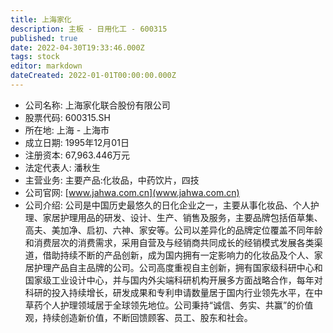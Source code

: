 ```yaml
---
title: 上海家化
description: 主板 - 日用化工 - 600315
published: true
date: 2022-04-30T19:33:46.000Z
tags: stock
editor: markdown
dateCreated: 2022-01-01T00:00:00.000Z
---
```


- 公司名称: 上海家化联合股份有限公司
- 股票代码: 600315.SH
- 所在地: 上海 - 上海市
- 成立日期: 1995年12月01日
- 注册资本: 67,963.446万元
- 法定代表人: 潘秋生
- 主营业务: 主要产品:化妆品，中药饮片，四技
- 公司官网: [www.jahwa.com.cn](www.jahwa.com.cn)
- 公司介绍: 公司是中国历史最悠久的日化企业之一，主要从事化妆品、个人护理、家居护理用品的研发、设计、生产、销售及服务，主要品牌包括佰草集、高夫、美加净、启初、六神、家安等。公司以差异化的品牌定位覆盖不同年龄和消费层次的消费需求，采用自营及与经销商共同成长的经销模式发展各类渠道，借助持续不断的产品创新，成为国内拥有一定影响力的化妆品及个人、家居护理产品自主品牌的公司。公司高度重视自主创新，拥有国家级科研中心和国家级工业设计中心，并与国内外尖端科研机构开展多方面战略合作，每年对科研的投入持续增长，研发成果和专利申请数量居于国内行业领先水平，在中草药个人护理领域居于全球领先地位。公司秉持“诚信、务实、共赢”的价值观，持续创造新价值，不断回馈顾客、员工、股东和社会。


